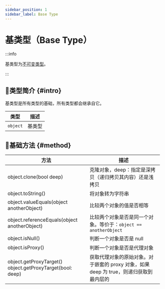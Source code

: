 ```yaml
---
sidebar_position: 1
sidebar_label: Base Type
---
```


# 基类型（Base Type）

:::info

基类型为[不可变类型](./#immutable-data-type)。

:::

## 🐳类型简介 {#intro}

基类型是所有类型的基础，所有类型都会继承自它。

|   类型   | 描述   |
| :------: | ------ |
| `object` | 基类型 |

## 🏅基础方法 {#method}

| 方法                                                         | 描述                                                         |
| ------------------------------------------------------------ | ------------------------------------------------------------ |
| object.clone(bool deep)                                      | 克隆对象，deep：指定是深拷贝（递归拷贝其内容）还是浅拷贝     |
| object.toString()                                            | 将对象转为字符串                                             |
| object.valueEquals(object anotherObject)                     | 比较两个对象的值是否相等                                     |
| object.referenceEquals(object anotherObject)                 | 比较两个对象是否是同一个对象。等价于：`object == anotherObject` |
| object.isNull()                                              | 判断一个对象是否是 null                                      |
| object.isProxy()                                             | 判断一个对象是否是代理对象                                   |
| object.getProxyTarget()<br />object.getProxyTarget(bool: deep) | 获取代理对象的原始对象。对于嵌套的 proxy 对象，如果 deep 为 true，则递归获取到最内层的 |
